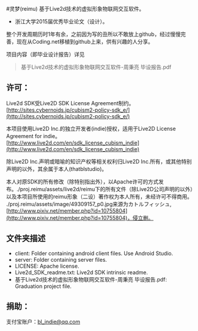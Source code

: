 #灵梦(reimu)
基于Live2d技术的虚拟形象物联网交互软件。

* 浙江大学2015届优秀毕业论文（设计）。

整个开发周期历时1年有余，之前因为写的丑所以不敢放上github，经过慢慢完善，现在从Coding.net移植到github上来，供有兴趣的人分享。

项目内容（即毕业设计报告）详见
> 基于Live2d技术的虚拟形象物联网交互软件-周秉亮 毕设报告.pdf

## 许可：

Live2d SDK受Live2D SDK License Agreement制约。
[http://sites.cybernoids.jp/cubism2-policy-sdk_e/](http://sites.cybernoids.jp/cubism2-policy-sdk_e/)

本项目使用Live2D Inc.的独立开发者(indie)授权，适用于Live2D License Agreement for indie。
[http://www.live2d.com/en/sdk_license_cubism_indie](http://www.live2d.com/en/sdk_license_cubism_indie)

除Live2D Inc.声明或暗喻的知识产权等相关权利归Live2D Inc.所有，或其他特别声明的以外，其余属于本人(thatblstudio)。

本人对原SDK的所有修改（除特别指出外），以Apache许可的方式发布。./proj.reimu/assets/live2d/reimu下的所有文件（除Live2D公司声明的以外）以及本项目所使用的reimu形象（二设）著作权为本人所有，未经许可不得商用。
./proj.reimu/assets/image/49309157_p0.jpg来源为カトルフィッシュ,[http://www.pixiv.net/member.php?id=10755804](http://www.pixiv.net/member.php?id=10755804)，侵立删。

## 文件夹描述
* client: Folder containing android client files. Use Android Studio. 
* server: Folder containing server files.
* LICENSE: Apache license.
* Live2d_SDK_readme.txt: Live2d SDK intrinsic readme.
* 基于Live2d技术的虚拟形象物联网交互软件-周秉亮 毕设报告.pdf: Graduation project file.

## 捐助：

支付宝账户：bl_indie@qq.com